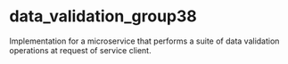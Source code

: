 # data_validation_group38
Implementation for a microservice that performs a suite of data validation operations at request of service client.
